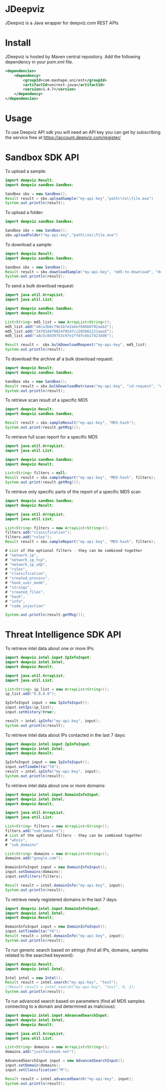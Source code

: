 # JDeepviz
JDeepviz is a Java wrapper for deepviz.com REST APIs

# Install

JDeepviz is hosted by Maven central repository. Add the following dependency in your pom.xml file.

```xml
<dependencies>
    <dependency>
        <groupId>com.mashape.unirest</groupId>
        <artifactId>unirest-java</artifactId>
        <version>1.4.7</version>
    </dependency>
</dependencies>
```

# Usage
To use Deepviz API sdk you will need an API key you can get by
subscribing the service free at https://account.deepviz.com/register/

# Sandbox SDK API

To upload a sample:

```java
import deepviz.Result;
import deepviz.sandbox.Sandbox;

Sandbox sbx = new Sandbox();
Result result = sbx.uploadSample("my-api-key","path\\to\\file.exe")
System.out.println(result);
```

To upload a folder:

```java
import deepviz.sandbox.Sandbox;

Sandbox sbx = new Sandbox();
sbx.uploadFolder("my-api-key","path\\to\\file.exe")
```

To download a sample:

```java
import deepviz.Result;
import deepviz.sandbox.Sandbox;

Sandbox sbx = new Sandbox();
Result result = sbx.downloadSample("my-api-key", "md5-to-download", "dest-path")
System.out.println(result);
```

To send a bulk download request:

```java
import java.util.ArrayList;
import java.util.List;

import deepviz.sandbox.Sandbox;
import deepviz.Result;

List<String> md5_list = new ArrayList<String>();
md5_list.add("a6ca3b8c79e1b7e2a6ef046b0702aeb2");
md5_list.add("34781d4f8654f9547cc205061221aea5");
md5_list.add("a8c5c0d39753c97e1ffdfc6b17423dd6");

Result result =  sbx.bulkDownloadRequest("my-api-key", md5_list)
System.out.println(result);
```

To download the archive af a bulk download request:

```java
import deepviz.Result;
import deepviz.sandbox.Sandbox;

Sandbox sbx = new Sandbox();
Result result = sbx.bulkDownloadRetrieve("my-api-key", "id-request", "dest-path");
System.out.println(result);
```

To retrieve scan result of a specific MD5

```java
import deepviz.Result;
import deepviz.sandbox.Sandbox;

Result result = sbx.sampleResult("my-api-key", "MD5-hash");
System.out.print(result.getMsg());
```

To retrieve full scan report for a specific MD5

```java
import java.util.ArrayList;
import java.util.List;

import deepviz.sandbox.Sandbox;
import deepviz.Result;

List<String> filters = null;
Result result = sbx.sampleReport("my-api-key", "MD5-hash", filters);
System.out.print(result.getMsg());
```

To retrieve only specific parts of the report of a specific MD5 scan

```java
import deepviz.sandbox.Sandbox;
import deepviz.Result;

import java.util.ArrayList;
import java.util.List;

List<String> filters = new ArrayList<String>();
filters.add("classification");
filters.add("rules");
Result result = sbx.sampleReport("my-api-key", "MD5-hash", filters);

# List of the optional filters - they can be combined together
# "network_ip",
# "network_ip_tcp",
# "network_ip_udp",
# "rules",
# "classification",
# "created_process",
# "hook_user_mode",
# "strings",
# "created_files",
# "hash",
# "info",
# "code_injection"

System.out.println(result.getMsg());
```

# Threat Intelligence SDK API

To retrieve intel data about one or more IPs:

```java
import deepviz.intel.input.IpInfoInput;
import deepviz.intel.Intel;
import deepviz.Result;

import java.util.ArrayList;
import java.util.List;

List<String> ip_list = new ArrayList<String>();
ip_list.add("8.8.8.8");

IpInfoInput input = new IpInfoInput();
input.setIps(ip_list);
input.setHistory(true);

result = intel.ipInfo("my-api-key", input);
System.out.println(result);
```

To retrieve intel data about IPs contacted in the last 7 days:

```java
import deepviz.intel.input.IpInfoInput;
import deepviz.intel.Intel;
import deepviz.Result;

IpInfoInput input = new IpInfoInput();
input.setTimeDelta("7d");
result = intel.ipInfo("my-api-key", input);
System.out.println(result);
```

To retrieve intel data about one or more domains:

```java
import deepviz.intel.input.DomainInfoInput;
import deepviz.intel.Intel;
import deepviz.Result;

import java.util.ArrayList;
import java.util.List;

List<String> filters = new ArrayList<String>();
filters.add("sub_domains");
# List of the optional filters - they can be combined together
# "whois",
# "sub_domains"

List<String> domains = new ArrayList<String>();
domains.add("google.com");

DomainInfoInput input = new DomainInfoInput();
input.setDomains(domains);
input.setFilters(filters);

Result result = intel.domainInfo("my-api-key", input);
System.out.println(result);
```

To retrieve newly registered domains in the last 7 days:

```java
import deepviz.intel.input.DomainInfoInput;
import deepviz.intel.Intel;
import deepviz.Result;

DomainInfoInput input = new DomainInfoInput();
input.setTimeDelta("7d");
Result result = intel.domainInfo("my-api-key", input);
System.out.println(result);
```

To run generic search based on strings
(find all IPs, domains, samples related to the searched keyword):

```java
import deepviz.Result;
import deepviz.intel.Intel;

Intel intel = new Intel();
Result result = intel.search("my-api-key", "test");
//Result result = intel.search("my-api-key", "test", 0, 2);
System.out.println(result);
```

To run advanced search based on parameters
(find all MD5 samples connecting to a domain and determined as malicious):

```java
import deepviz.intel.input.AdvancedSearchInput;
import deepviz.intel.Intel;
import deepviz.Result;

import java.util.ArrayList;
import java.util.List;

List<String> domains = new ArrayList<String>();
domains.add("justfacebook.net");

AdvancedSearchInput input = new AdvancedSearchInput();
input.setDomain(domains);
input.setClassification("M");

Result result = intel.advancedSearch("my-api-key", input);
System.out.println(result);
```